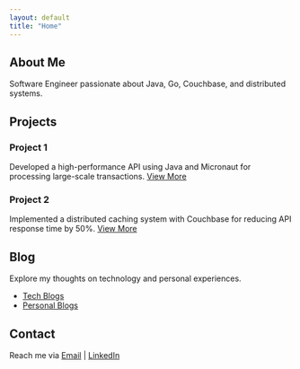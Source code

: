 ```yaml
---
layout: default
title: "Home"
---
```


<div class="container">

  <section id="about" class="card">
      <h2>About Me</h2>
      <p>Software Engineer passionate about Java, Go, Couchbase, and distributed systems.</p>
  </section>

  <section id="projects" class="card">
      <h2>Projects</h2>
      <div class="project">
          <h3>Project 1</h3>
          <p>Developed a high-performance API using Java and Micronaut for processing large-scale transactions. <a href="#">View More</a></p>
      </div>
      <div class="project">
          <h3>Project 2</h3>
          <p>Implemented a distributed caching system with Couchbase for reducing API response time by 50%. <a href="#">View More</a></p>
      </div>
  </section>

  <section id="blog" class="card">
      <h2>Blog</h2>
      <p>Explore my thoughts on technology and personal experiences.</p>
      <ul>
          <li><a href="blog/tech">Tech Blogs</a></li>
          <li><a href="blog/personal">Personal Blogs</a></li>
      </ul>
  </section>

  <section id="contact" class="card">
      <h2>Contact</h2>
      <p>Reach me via <a href="mailto:patiljeevanr@gmail.com">Email</a> | <a href="https://www.linkedin.com/in/patiljeevanr/">LinkedIn</a></p>
  </section>

</div>

